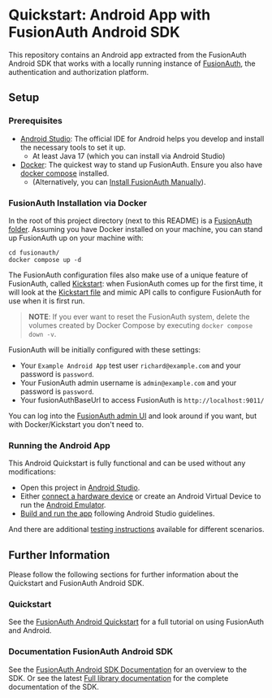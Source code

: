 # Quickstart: Android App with FusionAuth Android SDK

This repository contains an Android app extracted from the FusionAuth Android SDK that works with a locally running instance of [FusionAuth](https://fusionauth.io/), the authentication and authorization platform.

## Setup

### Prerequisites
- [Android Studio](https://developer.android.com/studio): The official IDE for Android helps you develop and install the necessary tools to set it up.
  - At least Java 17 (which you can install via Android Studio)
- [Docker](https://www.docker.com): The quickest way to stand up FusionAuth. Ensure you also have [docker compose](https://docs.docker.com/compose/) installed.
  - (Alternatively, you can [Install FusionAuth Manually](https://fusionauth.io/docs/v1/tech/installation-guide/)).


### FusionAuth Installation via Docker

In the root of this project directory (next to this README) is a [FusionAuth folder](./fusionauth). Assuming you have Docker installed on your machine, you can stand up FusionAuth up on your machine with:

```
cd fusionauth/
docker compose up -d
```

The FusionAuth configuration files also make use of a unique feature of FusionAuth, called [Kickstart](https://fusionauth.io/docs/v1/tech/installation-guide/kickstart): when FusionAuth comes up for the first time, it will look at the [Kickstart file](./fusionauth/kickstart/kickstart.json) and mimic API calls to configure FusionAuth for use when it is first run. 

> **NOTE**: If you ever want to reset the FusionAuth system, delete the volumes created by Docker Compose by executing `docker compose down -v`. 

FusionAuth will be initially configured with these settings:

* Your `Example Android App` test user `richard@example.com` and your password is `password`.
* Your FusionAuth admin username is `admin@example.com` and your password is `password`.
* Your fusionAuthBaseUrl to access FusionAuth is `http://localhost:9011/`

You can log into the [FusionAuth admin UI](http://localhost:9011/admin) and look around if you want, but with Docker/Kickstart you don't need to.

### Running the Android App

This Android Quickstart is fully functional and can be used without any modifications:

- Open this project in [Android Studio](https://developer.android.com/studio).
- Either [connect a hardware device](https://developer.android.com/studio/run/device) or create an Android Virtual Device to run the [Android Emulator](https://developer.android.com/studio/run/emulator).
- [Build and run the app](https://developer.android.com/studio/run/) following Android Studio guidelines.

And there are additional [testing instructions](TESTING.md) available for different scenarios.

## Further Information

Please follow the following sections for further information about the Quickstart and FusionAuth Android SDK.

### Quickstart

See the [FusionAuth Android Quickstart](https://fusionauth.io/docs/quickstarts/quickstart-android-java-native-fusionauth-sdk/) for a full tutorial on using FusionAuth and Android.

### Documentation FusionAuth Android SDK

See the [FusionAuth Android SDK Documentation](https://fusionauth.io/docs/sdks/android-sdk) for an overview to the SDK. Or see the latest [Full library documentation](https://github.com/FusionAuth/fusionauth-android-sdk/blob/main/library/docs/index.md) for the complete documentation of the SDK.

<!--
Maintainer info on how to create the example App manually:

The example App is a copy from https://github.com/FusionAuth/fusionauth-android-sdk/tree/main/app by:

1. Create a new Android project with Kotlin and Gradle
2. copy the app/src folder from the sdk in to the app/ folder
3. copy the app/build.gradle.kts from the sdk in to the app/ folder
4. remove lint configuration for sarifReport from it
5. replace implementation(project(":library")) with implementation("io.fusionauth:fusionauth-android-sdk:0.1.1") and use accordingly the latest release version
6. copy the fusionauth/<latest version>/ from the sdk to fusionauth/
7. make sure gradlew is on the same version as the sdk by running e.g. ./gradlew wrapper --gradle-version 8.6
8. test the app by first starting fusionauth and then run the app.
9. once successful manually tested do a full End 2 End test by running ./gradlew clean connectedAndroidTest
10. once successful commit your changes
11. create a new tag according to the tag of the io.fusionauth:fusionauth-android-sdk e.g. 0.1.1
-->

